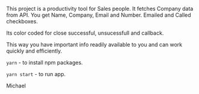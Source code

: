 This project is a productivity tool for Sales people. It fetches Company data from API. You get Name,
Company, Email and Number. Emailed and Called checkboxes.

Its color coded for close successful, unsucessfull and callback.

This way you have important info readily available to you and can work quickly and efficiently.




```yarn```      -  to install npm packages.

```yarn start```  - to run app.


Michael
